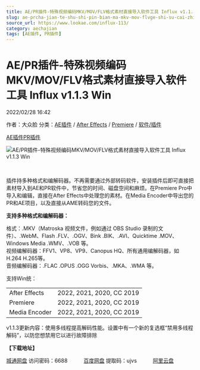 ```yaml
---
title: AE/PR插件-特殊视频编码MKV/MOV/FLV格式素材直接导入软件工具 Influx v1.1.3 Win
slug: ae-prcha-jian-te-shu-shi-pin-bian-ma-mkv-mov-flvge-shi-su-cai-zhi-jie-dao-ru-ruan-jian-gong-ju-influx-v1-1-3-win
source_url: https://www.lookae.com/influx-113/
category: aechajian
tags: [AE插件, PR插件]
---
```

# AE/PR插件-特殊视频编码MKV/MOV/FLV格式素材直接导入软件工具 Influx v1.1.3 Win

2022/02/28 16:42

作者：大众脸
分类：[AE插件](https://www.lookae.com/after-effects/aechajian/) / [After Effects](https://www.lookae.com/after-effects/) / [Premiere](https://www.lookae.com/qitarjcj/premierezy/) / [软件/插件](https://www.lookae.com/qitarjcj/)

[AE插件](https://www.lookae.com/tag/ae%e6%8f%92%e4%bb%b6/)[PR插件](https://www.lookae.com/tag/pr%e6%8f%92%e4%bb%b6/)

![AE/PR插件-特殊视频编码MKV/MOV/FLV格式素材直接导入软件工具 Influx v1.1.3 Win](https://www.lookae.com/wp-content/uploads/2021/10/Influx-102.jpg "AE/PR插件-特殊视频编码MKV/MOV/FLV格式素材直接导入软件工具 Influx v1.1.3 Win-LookAE.com")

[﻿﻿﻿](https://cloud.video.taobao.com//play/u/705956171/p/1/e/6/t/1/334057662148.mp4)

插件持多种格式和编解码器。不再需要通过外部转码软件，安装插件后即可直接把素材导入到AE和PR软件中，节省您的时间、磁盘空间和麻烦。在Premiere Pro中导入和编辑，直接在After Effects中处理您的素材。在Media Encoder中导出您的PR和AE项目，以及直接从AME转码您的文件。

**支持多种格式和编解码器：**

格式：.MKV（Matroska 视频文件，例如通过 OBS Studio 录制的文件）、.WebM、Flash .FLV、.OGV、Bink .BIK、.AVI、Quicktime .MOV、Windows Media .WMV、.VOB 等。  
视频编解码器：FFV1、VP8、VP9、Canopus HQ、所有通用编解码器，如H.264 H.265等。  
音频编解码器：.FLAC .OPUS .OGG Vorbis、.MKA、.WMA 等。

支持Win统：

|  |  |
| --- | --- |
| After Effects | 2022, 2021, 2020, CC 2019 |
| Premiere | 2022, 2021, 2020, CC 2019 |
| Media Encoder | 2022, 2021, 2020, CC 2019 |

v1.1.3更新内容：使用多线程提高解码性能。设置中有一个新的复选框“禁用多线程解码”，以防您想禁用它以进行故障排除

**【下载地址】**

[城通网盘](https://url70.ctfile.com/f/2827370-548647099-683d58) 访问密码：6688           [百度网盘](https://pan.baidu.com/s/1WAu-8-Q6DvSE2KfsFSpZYg?pwd=ujvs) 提取码：ujvs           [阿里云盘](https://www.aliyundrive.com/s/ypD2Bc4uoxL)
